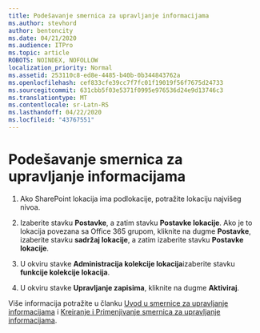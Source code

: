 ```yaml
---
title: Podešavanje smernica za upravljanje informacijama
ms.author: stevhord
author: bentoncity
ms.date: 04/21/2020
ms.audience: ITPro
ms.topic: article
ROBOTS: NOINDEX, NOFOLLOW
localization_priority: Normal
ms.assetid: 253110c8-ed8e-4485-b40b-0b344843762a
ms.openlocfilehash: cef833cfe39cc7f7fc01f19019f56f7675d24733
ms.sourcegitcommit: 631cbb5f03e5371f0995e976536d24e9d13746c3
ms.translationtype: MT
ms.contentlocale: sr-Latn-RS
ms.lasthandoff: 04/22/2020
ms.locfileid: "43767551"
---
```

# <a name="set-up-information-management-policies"></a>Podešavanje smernica za upravljanje informacijama

1. Ako SharePoint lokacija ima podlokacije, potražite lokaciju najvišeg nivoa.
    
2. Izaberite stavku **Postavke**, a zatim stavku **Postavke lokacije**. Ako je to lokacija povezana sa Office 365 grupom, kliknite na dugme **Postavke**, izaberite stavku **sadržaj lokacije**, a zatim izaberite stavku **Postavke lokacije**.
    
3. U okviru stavke **Administracija kolekcije lokacija**izaberite stavku **funkcije kolekcije lokacija**.
    
4. U okviru stavke **Upravljanje zapisima**, kliknite na dugme **Aktiviraj**.
    
Više informacija potražite u članku [Uvod u smernice za upravljanje informacijama](https://go.microsoft.com/fwlink/?linkid=404239) i [Kreiranje i Primenjivanje smernica za upravljanje informacijama](https://go.microsoft.com/fwlink/?linkid=2003916).
  


